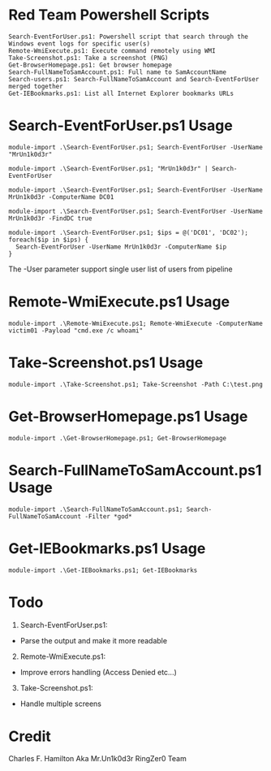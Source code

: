 # Red Team Powershell Scripts

```
Search-EventForUser.ps1: Powershell script that search through the Windows event logs for specific user(s)
Remote-WmiExecute.ps1: Execute command remotely using WMI
Take-Screenshot.ps1: Take a screenshot (PNG)
Get-BrowserHomepage.ps1: Get browser homepage
Search-FullNameToSamAccount.ps1: Full name to SamAccountName
Search-users.ps1: Search-FullNameToSamAccount and Search-EventForUser merged together
Get-IEBookmarks.ps1: List all Internet Explorer bookmarks URLs
```

# Search-EventForUser.ps1 Usage
```
module-import .\Search-EventForUser.ps1; Search-EventForUser -UserName "MrUn1k0d3r"

module-import .\Search-EventForUser.ps1; "MrUn1k0d3r" | Search-EventForUser

module-import .\Search-EventForUser.ps1; Search-EventForUser -UserName MrUn1k0d3r -ComputerName DC01

module-import .\Search-EventForUser.ps1; Search-EventForUser -UserName MrUn1k0d3r -FindDC true

module-import .\Search-EventForUser.ps1; $ips = @('DC01', 'DC02'); foreach($ip in $ips) {
  Search-EventForUser -UserName MrUn1k0d3r -ComputerName $ip 
}
```
The -User parameter support single user list of users from pipeline

# Remote-WmiExecute.ps1 Usage
```
module-import .\Remote-WmiExecute.ps1; Remote-WmiExecute -ComputerName victim01 -Payload "cmd.exe /c whoami"
```

# Take-Screenshot.ps1 Usage
```
module-import .\Take-Screenshot.ps1; Take-Screenshot -Path C:\test.png
```

# Get-BrowserHomepage.ps1 Usage
```
module-import .\Get-BrowserHomepage.ps1; Get-BrowserHomepage
```
# Search-FullNameToSamAccount.ps1 Usage
```
module-import .\Search-FullNameToSamAccount.ps1; Search-FullNameToSamAccount -Filter *god*
```

# Get-IEBookmarks.ps1 Usage
```
module-import .\Get-IEBookmarks.ps1; Get-IEBookmarks
```

# Todo

1. Search-EventForUser.ps1:
  * Parse the output and make it more readable
2. Remote-WmiExecute.ps1:
  * Improve errors handling (Access Denied etc...)
3. Take-Screenshot.ps1:
  * Handle multiple screens

# Credit
Charles F. Hamilton Aka Mr.Un1k0d3r RingZer0 Team
